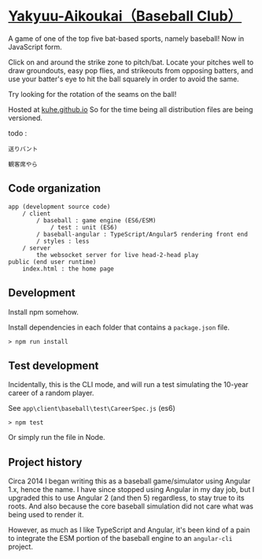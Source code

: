 [Yakyuu-Aikoukai（Baseball Club）](http://kuhe.github.io)
===============

A game of one of the top five bat-based sports, namely baseball! Now in JavaScript form.

Click on and around the strike zone to pitch/bat. Locate your pitches well to draw groundouts, easy pop flies,
and strikeouts from opposing batters, and use your batter's eye to hit the ball squarely in order to avoid the same.

Try looking for the rotation of the seams on the ball!

Hosted at [kuhe.github.io](http://kuhe.github.io)
So for the time being all distribution files are being versioned.

todo :

    送りバント
    
    観客席やら


## Code organization

    app (development source code)
        / client
            / baseball : game engine (ES6/ESM)
                / test : unit (ES6)
            / baseball-angular : TypeScript/Angular5 rendering front end
            / styles : less
        / server
            the websocket server for live head-2-head play
    public (end user runtime)
        index.html : the home page


## Development

Install npm somehow.

Install dependencies in each folder that contains a `package.json` file.

    > npm run install

## Test development

Incidentally, this is the CLI mode, and will run a test simulating the 10-year career of a random player.

See `app\client\baseball\test\CareerSpec.js` (es6)

    > npm test

Or simply run the file in Node.

## Project history

Circa 2014 I began writing this as a baseball game/simulator using Angular 1.x, hence the name.
I have since stopped using Angular in my day job, but I upgraded this to use Angular 2 (and then 5)
regardless, to stay true to its roots. And also because the core baseball simulation did not care what was
being used to render it.

However, as much as I like TypeScript and Angular, it's been kind of a pain to integrate the ESM portion of the
baseball engine to an `angular-cli` project.
